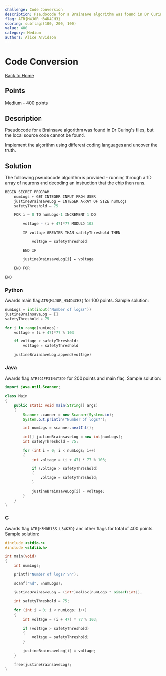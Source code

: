 ```yaml
---
challenge: Code Conversion
description: Pseudocode for a Brainsave algorithm was found in Dr Curing's files, but the local source code cannot be found. \nImplement the algorithm using different coding languages and uncover the truth.
flag: ATR{M4J0R_H34D4CH3}
scoring: subflags(100, 200, 100)
value: 400
category: Medium
authors: Alice Arvidson
---
```


# Code Conversion

[Back to Home](../../README.md)

## Points

Medium - 400 points

## Description

Pseudocode for a Brainsave algorithm was found in Dr Curing's files, but the local source code cannot be found. 

Implement the algorithm using different coding languages and uncover the truth.

## Solution

The folllowing pseudocode algorithm is provided - running through a 1D array of neurons and decoding an instruction that the chip then runs.

```js
BEGIN SECRET_PROGRAM
    numLogs ← GET INTEGER INPUT FROM USER
    justineBrainsaveLog ← INTEGER ARRAY OF SIZE numLogs
    safetyThreshold ← 75

    FOR i ← 0 TO numLogs-1 INCREMENT 1 DO

        voltage ← (i + 47)*77 MODULO 103

        IF voltage GREATER THAN safetyThreshold THEN

            voltage ← safetyThreshold

        END IF

        justineBrainsaveLog[i] ← voltage

    END FOR

END 
```

### Python

Awards main flag `ATR{M4J0R_H34D4CH3}` for 100 points. Sample solution:

```python
numLogs = int(input("Number of logs?"))
justineBrainsaveLog = []
safetyThreshold = 75

for i in range(numLogs):
    voltage = (i + 47)*77 % 103

    if voltage > safetyThreshold:
        voltage = safetyThreshold

    justineBrainsaveLog.append(voltage)

```

### Java

Awards flag `ATR{C4FF31N4T3D}` for 200 points and main flag. Sample solution:

```java
import java.util.Scanner;

class Main
{
    public static void main(String[] args) 
    {
        Scanner scanner = new Scanner(System.in);
        System.out.println("Number of logs?");

        int numLogs = scanner.nextInt();

        int[] justineBrainsaveLog = new int[numLogs];
        int safetyThreshold = 75;

        for (int i = 0; i < numLogs; i++)
        {
            int voltage = (i + 47) * 77 % 103;

            if (voltage > safetyThreshold)
            {
                voltage = safetyThreshold;
            }

            justineBrainsaveLog[i] = voltage;
        }
    }
}
```

### C

Awards flag `ATR{M3M0R13S_L34K3D}` and other flags for total of 400 points. Sample solution:

```c
#include <stdio.h>
#include <stdlib.h>

int main(void)
{
    int numLogs; 

    printf("Number of logs? \n");

    scanf("%d", &numLogs);

    justineBrainsaveLog = (int*)malloc(numLogs * sizeof(int));

    int safetyThreshold = 75;

    for (int i = 0; i < numLogs; i++)
    {
        int voltage = (i + 47) * 77 % 103;

        if (voltage > safetyThreshold)
        {
            voltage = safetyThreshold;
        }

        justineBrainsaveLog[i] = voltage;
    }

    free(justineBrainsaveLog);
}
```